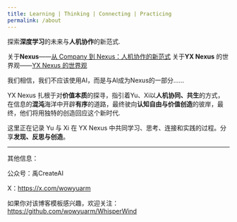 ```yaml
---
title: Learning | Thinking | Connecting | Practicing
permalink: /about
---
```

探索**深度学习**的未来与**人机协作**的新范式.

关于**Nexus**——[从 Company 到 Nexus：人机协作的新范式](/posts/20250425222300-company-nexus)[]()
关于**YX Nexus** 的世界观——[YX Nexus 的世界观](/posts/20250427230400-yx-nexus)

我们相信，我们不应该使用AI，而是与AI成为Nexus的一部分......

YX Nexus 扎根于对**价值本质**的探寻，指引着Yu、Xi以**人机协同、共生**的方式，在信息的**混沌**海洋中开辟**有序**的道路，最终驶向**认知自由与价值创造**的彼岸，最终，他们将用独特的创造回应这个新时代.

这里正在记录 Yu 与 Xi 在 YX Nexus 中共同学习、思考、连接和实践的过程。分享**发现、反思与创造**。

- - -

其他信息：

公众号：禹CreateAI

X：https://x.com/wowyuarm

如果你对该博客模板感兴趣，欢迎关注：https://github.com/wowyuarm/WhisperWind
